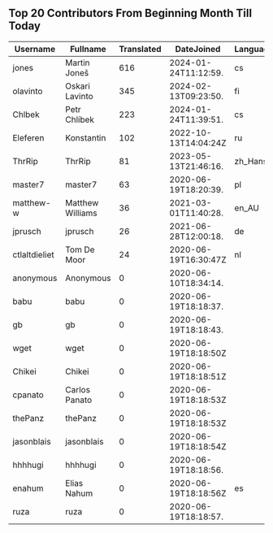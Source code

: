 ## Top 20 Contributors From Beginning Month Till Today ##
|Username|Fullname|Translated|DateJoined|Language|
|--------|--------|----------|----------|-------|
|jones|Martin Joneš|616|2024-01-24T11:12:59.|cs|
|olavinto|Oskari Lavinto|345|2024-02-13T09:23:50.|fi|
|Chlbek|Petr Chlíbek|223|2024-01-24T11:39:51.|cs|
|Eleferen|Konstantin|102|2022-10-13T14:04:24Z|ru|
|ThrRip|ThrRip|81|2023-05-13T21:46:16.|zh_Hans|
|master7|master7|63|2020-06-19T18:20:39.|pl|
|matthew-w|Matthew Williams|36|2021-03-01T11:40:28.|en_AU|
|jprusch|jprusch|26|2021-06-28T12:00:18.|de|
|ctlaltdieliet|Tom De Moor|24|2020-06-19T16:30:47Z|nl|
|anonymous|Anonymous|0|2020-06-10T18:34:14.||
|babu|babu|0|2020-06-19T18:18:37.||
|gb|gb|0|2020-06-19T18:18:43.||
|wget|wget|0|2020-06-19T18:18:50Z||
|Chikei|Chikei|0|2020-06-19T18:18:51Z||
|cpanato|Carlos Panato|0|2020-06-19T18:18:53Z||
|thePanz|thePanz|0|2020-06-19T18:18:53Z||
|jasonblais|jasonblais|0|2020-06-19T18:18:54Z||
|hhhhugi|hhhhugi|0|2020-06-19T18:18:56.||
|enahum|Elias  Nahum|0|2020-06-19T18:18:56Z|es|
|ruza|ruza|0|2020-06-19T18:18:57.||
